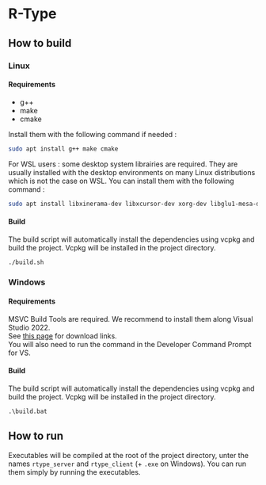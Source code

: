 # R-Type

## How to build

### Linux

#### Requirements

- g++
- make
- cmake

Install them with the following command if needed :

```bash
sudo apt install g++ make cmake
```

For WSL users : some desktop system librairies are required. They are usually installed with the desktop environments on many Linux distributions which is not the case on WSL. You can install them with the following command :

```bash
sudo apt install libxinerama-dev libxcursor-dev xorg-dev libglu1-mesa-dev pkg-config
```

#### Build

The build script will automatically install the dependencies using vcpkg and build the project. Vcpkg will be installed in the project directory.

```bash
./build.sh
```

### Windows

#### Requirements

MSVC Build Tools are required. We recommend to install them along Visual Studio 2022.
<br>
See [this page](https://visualstudio.microsoft.com/fr/downloads/) for download links.
<br>
You will also need to run the command in the Developer Command Prompt for VS.

#### Build

The build script will automatically install the dependencies using vcpkg and build the project. Vcpkg will be installed in the project directory.

```cmd
.\build.bat
```

## How to run

Executables will be compiled at the root of the project directory, unter the names `rtype_server` and `rtype_client` (+ `.exe` on Windows). You can run them simply by running the executables.

